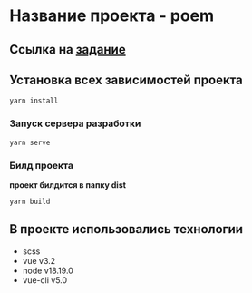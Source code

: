 # Название проекта - poem

## Ссылка на [задание](https://cki42.gitlab.yandexcloud.net/hr/vacancy-web/-/blob/main/TASK2024frontend.md)

## Установка всех зависимостей проекта
```
yarn install
```

### Запуск сервера разработки
```
yarn serve
```

### Билд проекта
__проект билдится в папку dist__
```
yarn build
```

## В проекте использовались технологии
* scss
* vue v3.2
* node v18.19.0
* vue-cli v5.0


